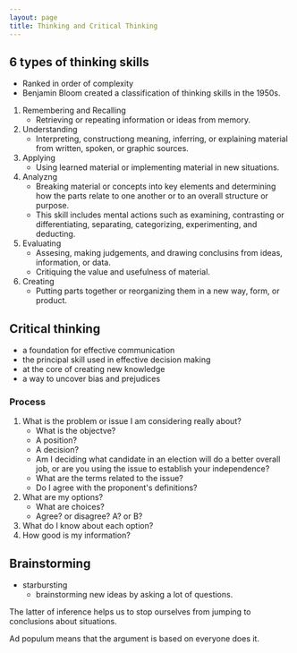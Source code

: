 ```yaml
---
layout: page
title: Thinking and Critical Thinking
---
```


## 6 types of thinking skills

* Ranked in order of complexity
* Benjamin Bloom created a classification of thinking skills in the 1950s.

1. Remembering and Recalling
    * Retrieving or repeating  information or ideas from memory.
2. Understanding
    * Interpreting, constructiong meaning, inferring, or explaining material from written, spoken, or graphic sources.
3. Applying
    * Using learned material or implementing material in new situations.
4. Analyzng
    * Breaking material or concepts into key elements and determining how the parts relate to one another or
    to an overall structure or purpose.
    * This skill includes mental actions such as examining, contrasting or differentiating, separating,
    categorizing, experimenting, and deducting.
5. Evaluating
    * Assesing, making judgements, and drawing conclusins from ideas, information, or data.
    * Critiquing the value and usefulness of material.
6. Creating
    * Putting parts together or reorganizing them in a new way, form, or product.

## Critical thinking

* a foundation for effective communication
* the principal skill used in effective decision making
* at the core of creating new knowledge
* a way to uncover bias and prejudices

### Process

1. What is the problem or issue I am considering really about?
    * What is the objectve?
    * A position?
    * A decision?
    * Am I deciding what candidate in an election will do a better overall job,
    or are you using the issue to establish your independence?
    * What are the terms related to the issue?
    * Do I agree with the proponent's definitions?
2. What are my options?
    * What are choices?
    * Agree? or disagree? A? or B?
3. What do I know about each option?
4. How good is my information?

## Brainstorming

* starbursting
    * brainstorming new ideas by asking a lot of questions.
    
The latter of inference helps us to stop ourselves from jumping to conclusions about situations.

Ad populum means that the argument is based on everyone does it.

